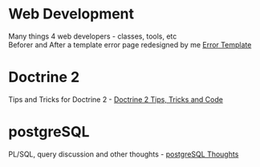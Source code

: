 # Web Development
Many things 4 web developers - classes, tools, etc<br>
Beforer and After a template error page redesigned by me <a href="https://github.com/marcoiai/webdevelopment/blob/master/antesedepois.png">Error Template</a>

# Doctrine 2
Tips and Tricks for Doctrine 2 - <a href="https://github.com/marcoiai/webdevelopment/tree/master/Doctrine2">Doctrine 2 Tips, Tricks and Code</a>

# postgreSQL
PL/SQL, query discussion and other thoughts - <a href="https://github.com/marcoiai/webdevelopment/tree/master/postgresql">postgreSQL Thoughts</a>
